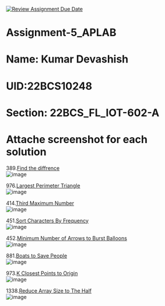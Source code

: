 [![Review Assignment Due Date](https://classroom.github.com/assets/deadline-readme-button-22041afd0340ce965d47ae6ef1cefeee28c7c493a6346c4f15d667ab976d596c.svg)](https://classroom.github.com/a/HPZO0Gv1)
# Assignment-5_APLAB
# Name: Kumar Devashish
# UID:22BCS10248
# Section: 22BCS_FL_IOT-602-A

# Attache screenshot for each solution
389.[Find the diffrence](https://leetcode.com/problems/find-the-difference/description/)<br>
![image](https://github.com/user-attachments/assets/92b44b9e-167a-46f7-89de-e0605656413b)

976.[Largest Perimeter Triangle](https://leetcode.com/problems/largest-perimeter-triangle/description/)<br>
![image](https://github.com/user-attachments/assets/d2d6d048-57ab-4a63-a44c-1edd7e6bcd85)

414.[Third Maximum Number](https://leetcode.com/problems/third-maximum-number/description/)<br>
![image](https://github.com/user-attachments/assets/e56fd512-0117-4823-a7ae-c84e26e74652)

451.[Sort Characters By Frequency](https://leetcode.com/problems/sort-characters-by-frequency/description/)<br>
![image](https://github.com/user-attachments/assets/c0055926-fb19-463d-9904-c783aeafc8fd)

452.[Minimum Number of Arrows to Burst Balloons](https://leetcode.com/problems/minimum-number-of-arrows-to-burst-balloons/)<br>
![image](https://github.com/user-attachments/assets/a2af521a-fd1a-4b85-bfd1-72a10a6662c5)

881.[Boats to Save People](https://leetcode.com/problems/boats-to-save-people/description/)<br>
![image](https://github.com/user-attachments/assets/d3d4ad99-e6c4-4e69-9cbf-fb237322dffa)

973.[K Closest Points to Origin](https://leetcode.com/problems/k-closest-points-to-origin/description/)<br>
![image](https://github.com/user-attachments/assets/9ce19d26-676f-4aeb-930b-4b54981c2528)

1338.[Reduce Array Size to The Half](https://leetcode.com/problems/reduce-array-size-to-the-half/description/)<br>
![image](https://github.com/user-attachments/assets/c86e6e28-3cfc-4b76-b5fc-ef4cf9bc7b39)


